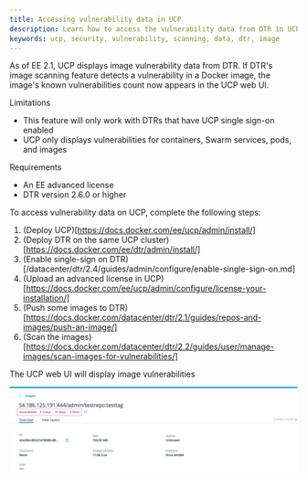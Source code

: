 ```yaml
---
title: Accessing vulnerability data in UCP
description: Learn how to access the vulnerability data from DTR in UCP
keywords: ucp, security, vulnerability, scanning, data, dtr, image
---
```


As of EE 2.1, UCP displays image vulnerability data from DTR. If DTR's image scanning feature detects a vulnerability 
in a Docker image, the image's known vulnerabilities count now appears in the UCP web UI. 

Limitations

* This feature will only work with DTRs that have UCP single sign-on enabled
* UCP only displays vulnerabilities for containers, Swarm services, pods, and images

Requirements

* An EE advanced license
* DTR version 2.6.0 or higher

To access vulnerability data on UCP, complete the following steps:

1. (Deploy UCP)[https://docs.docker.com/ee/ucp/admin/install/]
2. (Deploy DTR on the same UCP cluster)[https://docs.docker.com/ee/dtr/admin/install/]
3. (Enable single-sign on DTR)[/datacenter/dtr/2.4/guides/admin/configure/enable-single-sign-on.md]
3. (Upload an advanced license in UCP)[https://docs.docker.com/ee/ucp/admin/configure/license-your-installation/]
4. (Push some images to DTR)[https://docs.docker.com/datacenter/dtr/2.1/guides/repos-and-images/push-an-image/] 
5. (Scan the images)[https://docs.docker.com/datacenter/dtr/2.2/guides/user/manage-images/scan-images-for-vulnerabilities/]

The UCP web UI will display image vulnerabilities

![example of vulnerability information in UCP](../images/example-of-vuln-data-in-ucp.png)
